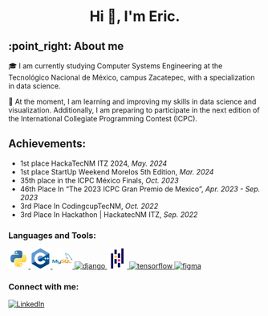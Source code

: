 <h1 align="center">Hi 👋, I'm Eric.</h1>
<h2>:point_right: About me</h2>
<p align="left">
🎓 I am currently studying Computer Systems Engineering at the Tecnológico Nacional de México, campus Zacatepec, with a specialization in data science.</p>
<p align="left">
🌱 At the moment, I am learning and improving my skills in data science and visualization. Additionally, I am preparing to participate in the next edition of the International Collegiate Programming Contest (ICPC).
</p>

<h2 align="left">Achievements:</h2>
<ul>
<li>1st place HackaTecNM ITZ 2024, <i>May. 2024</i></li>
<li>1st place StartUp Weekend Morelos 5th Edition, <i>Mar. 2024</i></li>
<li>35th place in the ICPC México Finals, <i> Oct. 2023</i></li>
<li>46th Place In “The 2023 ICPC Gran Premio de Mexico”, <i>Apr. 2023 - Sep. 2023</i></li>
<li>3rd Place In CodingcupTecNM, <i>Oct. 2022</i></li>
<li>3rd Place In Hackathon | HackatecNM ITZ, <i>Sep. 2022</i></li>
</ul>
<p align="left"></p>

<h3 align="left">Languages and Tools:</h3>
<p align="left">
  <a href="https://www.python.org" target="_blank" rel="noreferrer"> <img src="https://raw.githubusercontent.com/devicons/devicon/master/icons/python/python-original.svg" alt="python" width="40" height="40"/> </a>
  <a href="https://www.w3schools.com/cpp/" target="_blank" rel="noreferrer"> <img src="https://raw.githubusercontent.com/devicons/devicon/master/icons/cplusplus/cplusplus-original.svg" alt="cplusplus" width="40" height="40"/> </a>
  <a href="https://www.mysql.com/" target="_blank" rel="noreferrer"> <img src="https://raw.githubusercontent.com/devicons/devicon/master/icons/mysql/mysql-original-wordmark.svg" alt="mysql" width="40" height="40"/> </a>
  <a href="https://www.djangoproject.com/" target="_blank" rel="noreferrer"> <img src="https://cdn.worldvectorlogo.com/logos/django.svg" alt="django" width="40" height="40"/> </a>
  <a href="https://pandas.pydata.org/" target="_blank" rel="noreferrer"> <img src="https://raw.githubusercontent.com/devicons/devicon/2ae2a900d2f041da66e950e4d48052658d850630/icons/pandas/pandas-original.svg" alt="pandas" width="40" height="40"/> </a>
  <a href="https://www.tensorflow.org" target="_blank" rel="noreferrer"> <img src="https://www.vectorlogo.zone/logos/tensorflow/tensorflow-icon.svg" alt="tensorflow" width="40" height="40"/> </a> 
  <a href="https://www.figma.com/" target="_blank" rel="noreferrer"> <img src="https://www.vectorlogo.zone/logos/figma/figma-icon.svg" alt="figma" width="40" height="40"/> </a>
  </p>

<h3 align="left">Connect with me:</h3>

<!--[![github](https://img.shields.io/static/v1?label=&message=github&color=171515&logo=github&logoColor=white&style=for-the-badge)](https://github.com/eric-castillo05)--->
[![LinkedIn](https://img.shields.io/badge/LinkedIn-0077B5?style=for-the-badge&logo=linkedin&logoColor=white)](https://www.linkedin.com/in/eric-benitez-castillo/)
